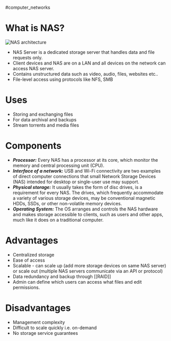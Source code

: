 #computer_networks 
# What is NAS?
![NAS  architecture](https://media.geeksforgeeks.org/wp-content/uploads/20200605132810/1406-6.png)
+ NAS Server is a dedicated storage server that handles data and file requests only.
+ Client devices and NAS are on a LAN and all devices on the network can access NAS server.
+ Contains unstructured data such as video, audio, files, websites etc..
+ File-level access using protocols like NFS, SMB
# Uses
+ Storing and exchanging files
+ For data archival and backups
+ Stream torrents and media files
# Components
- ***Processor:*** Every NAS has a processor at its core, which monitor the memory and central processing unit (CPU).
- ***Interface of a network:*** USB and Wi-Fi connectivity are two examples of direct computer connections that small Network Storage Devices (NAS) intended for desktop or single-user use may support.
- ***Physical storage:*** It usually takes the form of disc drives, is a requirement for every NAS. The drives, which frequently accommodate a variety of various storage devices, may be conventional magnetic HDDs, SSDs, or other non-volatile memory devices.
- ***Operating System:*** The OS arranges and controls the NAS hardware and makes storage accessible to clients, such as users and other apps, much like it does on a traditional computer.
# Advantages
+ Centralized storage
+ Ease of access
+ Scalable - can scale up (add more storage devices on same NAS server) or scale out (multiple NAS servers communicate via an API or protocol)
+ Data redundancy and backup through [[RAID]]
+ Admin can define which users can access what files and edit permissions.
# Disadvantages
+ Management complexity
+ Difficult to scale quickly i.e. on-demand
+ No storage service guarantees


